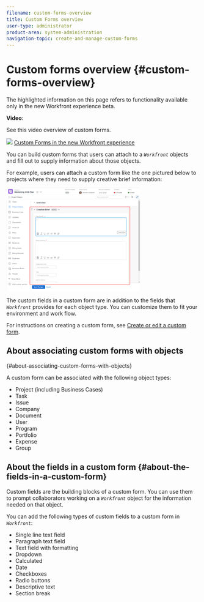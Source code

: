```yaml
---
filename: custom-forms-overview
title: Custom Forms overview
user-type: administrator
product-area: system-administration
navigation-topic: create-and-manage-custom-forms
---
```




# Custom forms overview {#custom-forms-overview}

The highlighted information on this page refers to functionality available only in the new Workfront experience beta. 


**Video**:


See this video overview of custom forms.


![](assets/video-icon-verysmall.png) [Custom Forms in the new Workfront experience](https://one.workfront.com/s/learningpath2/custom-forms-in-the-new-workfront-experience-final-MCC2AF4MH6NRHKHJJBXO6T65DHUU)


You can build custom forms that users can attach to a *`Workfront`* objects and fill out to supply information about those objects.


For example, users can attach a custom form like the one pictured below to projects where they need to supply creative brief information:


![](assets/custom-form-350x269.png)




The custom fields in a custom form are in addition to the fields that *`Workfront`* provides for each object type. You can customize them to fit your environment and work flow.


For instructions on creating a custom form, see [Create or edit a custom form](create-or-edit-a-custom-form.md).


## About associating custom forms with objects  
{#about-associating-custom-forms-with-objects}

A custom form can be associated with the following object types:



* Project (including Business Cases)
* Task
* Issue
* Company
* Document
* User
* Program
* Portfolio
* Expense
* Group




## About the fields in a custom form {#about-the-fields-in-a-custom-form}

Custom fields are the building blocks of a custom form. You can use them to prompt collaborators working on a *`Workfront`* object for the information needed on that object.


You can add the following types of custom fields to a custom form in *`Workfront`*:



* Single line text field
* Paragraph text field
* Text field with formatting 
* Dropdown
* Calculated
* Date
* Checkboxes
* Radio buttons
* Descriptive text
* Section break


